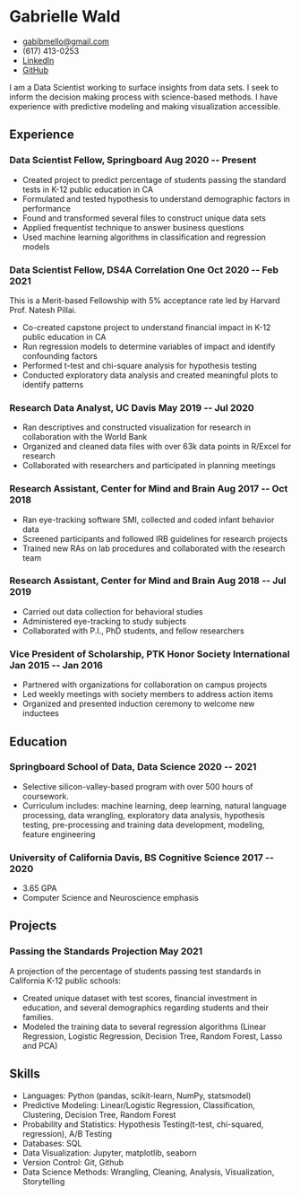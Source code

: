 <!-- The (first) h1 will be used as the <title> of the HTML page -->
# Gabrielle Wald

<!-- The unordered list immediately after the h1 will be formatted on a single
line. It is intended to be used for contact details -->
- <gabibmello@gmail.com>
- (617) 413-0253
- [LinkedIn](https://www.linkedin.com/in/gabriellewald/)
- [GitHub](https://github.com/gabriellewald)

<!-- The paragraph after the h1 and ul and before the first h2 is optional. It
is intended to be used for a short summary. -->
I am a Data Scientist working to surface insights from data sets. I seek to inform the decision making process with science-based methods. I have experience with predictive modeling and making visualization accessible.

## Experience

<!-- You have to wrap the "left" and "right" half of these headings in spans by
hand -->
### <span>Data Scientist Fellow, Springboard</span> <span>Aug 2020 -- Present</span>

- Created project to predict percentage of students passing the standard tests in K-12 public education in CA
- Formulated and tested hypothesis to understand demographic factors in performance
- Found and transformed several files to construct unique data sets
- Applied frequentist technique to answer business questions
- Used machine learning algorithms in classification and regression models

### <span>Data Scientist Fellow, DS4A Correlation One</span> <span>Oct 2020 -- Feb 2021</span>

This is a Merit-based Fellowship with 5% acceptance rate led by Harvard Prof. Natesh Pillai.

- Co-created capstone project to understand financial impact in K-12 public education in CA
- Run regression models to determine variables of impact and identify confounding factors
- Performed t-test and chi-square analysis for hypothesis testing
- Conducted exploratory data analysis and created meaningful plots to identify patterns

### <span>Research Data Analyst, UC Davis</span> <span>May 2019 -- Jul 2020</span>

- Ran descriptives and constructed visualization for research in collaboration with the World Bank
- Organized and cleaned data files with over 63k data points in R/Excel for research
- Collaborated with researchers and participated in planning meetings

### <span>Research Assistant, Center for Mind and Brain</span> <span>Aug 2017 -- Oct 2018</span>

- Ran eye-tracking software SMI, collected and coded infant behavior data
- Screened participants and followed IRB guidelines for research projects
- Trained new RAs on lab procedures and collaborated with the research team

### <span>Research Assistant, Center for Mind and Brain</span> <span>Aug 2018 -- Jul 2019</span>

- Carried out data collection for behavioral studies
- Administered eye-tracking to study subjects 
- Collaborated with P.I., PhD students, and fellow researchers

### <span>Vice President of Scholarship, PTK Honor Society International</span> <span>Jan 2015 -- Jan 2016</span>

- Partnered with organizations for collaboration on campus projects
- Led weekly meetings with society members to address action items
- Organized and presented induction ceremony to welcome new inductees

## Education

### <span>Springboard School of Data, Data Science</span> <span>2020 -- 2021</span>

 - Selective silicon-valley-based program with over 500 hours of coursework.
 - Curriculum includes: machine learning, deep learning, natural language processing, data wrangling, exploratory data analysis, hypothesis testing, pre-processing and training data development, modeling, feature engineering

### <span>University of California Davis, BS Cognitive Science</span> <span>2017 -- 2020</span>

  - 3.65 GPA
  - Computer Science and Neuroscience emphasis

## Projects

### <span>Passing the Standards Projection</span> <span>May 2021</span>

A projection of the percentage of students passing test standards in California K-12 public schools:

   - Created unique dataset with test scores, financial investment in education, and several demographics regarding students and their families.
   - Modeled the training data to several regression algorithms (Linear Regression, Logistic Regression, Decision Tree, Random Forest, Lasso and PCA)

## Skills

- Languages: Python (pandas, scikit-learn, NumPy, statsmodel)
- Predictive Modeling: Linear/Logistic Regression, Classification, Clustering, Decision Tree, Random Forest
- Probability and Statistics: Hypothesis Testing(t-test, chi-squared, regression), A/B Testing 
- Databases: SQL 
- Data Visualization: Jupyter, matplotlib, seaborn
- Version Control: Git, Github
- Data Science Methods: Wrangling, Cleaning, Analysis, Visualization, Storytelling
